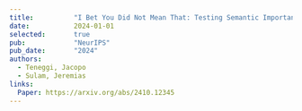 ```yaml
---
title:          "I Bet You Did Not Mean That: Testing Semantic Importance via Betting"
date:           2024-01-01
selected:       true
pub:            "NeurIPS"
pub_date:       "2024"
authors:
  - Teneggi, Jacopo
  - Sulam, Jeremias
links:
  Paper: https://arxiv.org/abs/2410.12345
---
```

